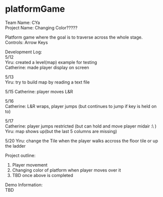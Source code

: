 # platformGame

Team Name: CYa   
Project Name: Changing Color?????

Platform game where the goal is to traverse across the whole stage.   
Controls: Arrow Keys   

Development Log:  
5/12   
Yiru: created a level(map) example for testing  
Catherine: made player display on screen

5/13   
Yiru: try to build map by reading a text file

5/15 
Catherine: player moves L&R  

5/16  
Catherine: L&R wraps, player jumps (but continues to jump if key is held on to)      

5/17  
Catherine: player jumps restricted (but can hold and move player midair :\ )  
Yiru: map shows up(but the last 5 columns are missing)

5/20
Yiru: change the Tile when the player walks accross the floor tile or up the ladder

Project outline:  
1. Player movement  
2. Changing color of platform when player moves over it  
3. TBD once above is completed  

Demo Information:  
TBD 
